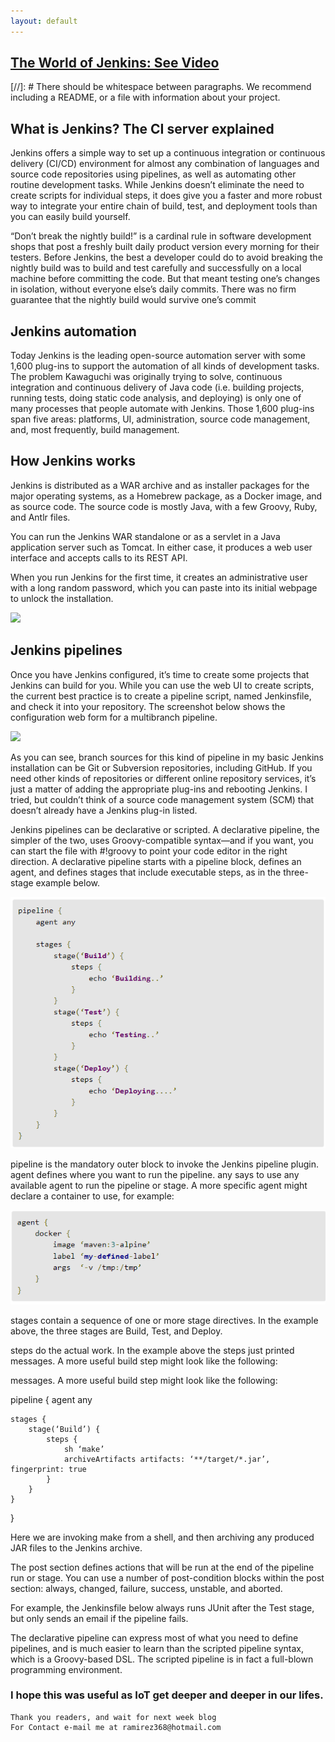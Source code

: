 ```yaml
---
layout: default
---
```



## [The World of Jenkins: See Video](https://www.youtube.com/watch?v=LFDrDnKPOTg)

[//]: #  There should be whitespace between paragraphs. We recommend including a README, or a file with information about your project.


## What is Jenkins? The CI server explained

  Jenkins offers a simple way to set up a continuous integration or continuous delivery (CI/CD) environment for almost any combination of languages and source code repositories using pipelines, as well as automating other routine development tasks. While Jenkins doesn’t eliminate the need to create scripts for individual steps, it does give you a faster and more robust way to integrate your entire chain of build, test, and deployment tools than you can easily build yourself.

“Don’t break the nightly build!” is a cardinal rule in software development shops that post a freshly built daily product version every morning for their testers. Before Jenkins, the best a developer could do to avoid breaking the nightly build was to build and test carefully and successfully on a local machine before committing the code. But that meant testing one’s changes in isolation, without everyone else’s daily commits. There was no firm guarantee that the nightly build would survive one’s commit

## Jenkins automation
Today Jenkins is the leading open-source automation server with some 1,600 plug-ins to support the automation of all kinds of development tasks. The problem Kawaguchi was originally trying to solve, continuous integration and continuous delivery of Java code (i.e. building projects, running tests, doing static code analysis, and deploying) is only one of many processes that people automate with Jenkins. Those 1,600 plug-ins span five areas: platforms, UI, administration, source code management, and, most frequently, build management.

## How Jenkins works
Jenkins is distributed as a WAR archive and as installer packages for the major operating systems, as a Homebrew package, as a Docker image, and as source code. The source code is mostly Java, with a few Groovy, Ruby, and Antlr files.

You can run the Jenkins WAR standalone or as a servlet in a Java application server such as Tomcat. In either case, it produces a web user interface and accepts calls to its REST API.

When you run Jenkins for the first time, it creates an administrative user with a long random password, which you can paste into its initial webpage to unlock the installation.

![ ](https://hackr.io/blog/media/architecture-of-jenkins-min.png)

## Jenkins pipelines
Once you have Jenkins configured, it’s time to create some projects that Jenkins can build for you. While you can use the web UI to create scripts, the current best practice is to create a pipeline script, named Jenkinsfile, and check it into your repository. The screenshot below shows the configuration web form for a multibranch pipeline.

![ ](https://images.idgesg.net/images/article/2017/12/jenkins-multibranch-pipeline-100743391-large.jpg?auto=webp&quality=85,70)


As you can see, branch sources for this kind of pipeline in my basic Jenkins installation can be Git or Subversion repositories, including GitHub. If you need other kinds of repositories or different online repository services, it’s just a matter of adding the appropriate plug-ins and rebooting Jenkins. I tried, but couldn’t think of a source code management system (SCM) that doesn’t already have a Jenkins plug-in listed.

Jenkins pipelines can be declarative or scripted. A declarative pipeline, the simpler of the two, uses Groovy-compatible syntax—and if you want, you can start the file with #!groovy to point your code editor in the right direction. A declarative pipeline starts with a pipeline block, defines an agent, and defines stages that include executable steps, as in the three-stage example below.

![test](assets/img/code.PNG)

pipeline is the mandatory outer block to invoke the Jenkins pipeline plugin. agent defines where you want to run the pipeline. any says to use any available agent to run the pipeline or stage. A more specific agent might declare a container to use, for example:

![test1](assets/img/code2.PNG)

stages contain a sequence of one or more stage directives. In the example above, the three stages are Build, Test, and Deploy.

steps do the actual work. In the example above the steps just printed messages. A more useful build step might look like the following:

messages. A more useful build step might look like the following:

pipeline {
    agent any

    stages {
        stage(‘Build’) {
            steps {
                sh ‘make’
                archiveArtifacts artifacts: ‘**/target/*.jar’, fingerprint: true
            }
        }
    }
}

Here we are invoking make from a shell, and then archiving any produced JAR files to the Jenkins archive.

The post section defines actions that will be run at the end of the pipeline run or stage. You can use a number of post-condition blocks within the post section: always, changed, failure, success, unstable, and aborted.

For example, the Jenkinsfile below always runs JUnit after the Test stage, but only sends an email if the pipeline fails.


The declarative pipeline can express most of what you need to define pipelines, and is much easier to learn than the scripted pipeline syntax, which is a Groovy-based DSL. The scripted pipeline is in fact a full-blown programming environment.

### I hope this was useful as IoT get deeper and deeper in our lifes.


```
Thank you readers, and wait for next week blog
For Contact e-mail me at ramirez368@hotmail.com

```
